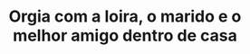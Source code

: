 ---
layout: post
title: Orgia com a loira, o marido e o melhor amigo dentro de casa
thumb: orgia-com-a-loira-o-marido-e-o-melhor-amigo-dentro-de-casa
duration: "12:14"
permalink: /:title
video: https://www.xvideos.com/embedframe/57461435
categories: anal, facial, blonde, blowjob, riding, doggystyle, threesome, dp, lingerie, cheating, mmf, big-tits, reverse-cowgirl, double-penetration, cheat
qualidade: 1080p
---